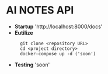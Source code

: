 # AI NOTES API

- **Startup** 'http://localhost:8000/docs'
- **Eutilize**
  ```
    git clone <repository URL>
    cd <project directory>
    docker-compose up -d ('soon')
  ```
- **Testing** 'soon'
